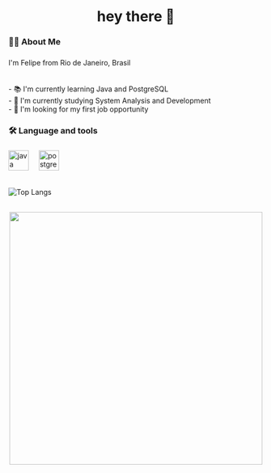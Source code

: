 <h1 align="center">hey there 👋</h1>

###



<h3 align="left">👩‍💻  About Me</h3>

###

<p align="left">I'm Felipe from Rio de Janeiro, Brasil<br><br><br>- 📚 I'm currently learning Java and PostgreSQL<br> - 🌱 I'm currently studying System Analysis and Development<br> - 🔭 I'm looking for my first job opportunity

###

<h3 align="left">🛠 Language and tools</h3>

###

<div align="left">
  <img src="https://cdn.jsdelivr.net/gh/devicons/devicon/icons/java/java-original.svg" height="40" alt="java logo"  />
  <img width="12" />
  <img src="https://cdn.jsdelivr.net/gh/devicons/devicon/icons/postgresql/postgresql-original.svg" height="40" alt="postgresql logo"  />
</div>
<br>

![Top Langs](https://github-readme-stats.vercel.app/api/top-langs/?username=odeslf&layout=compact)

<br>

<div align="center">
  
  <img height="500" src="https://i.pinimg.com/originals/48/f1/46/48f146a29a066696f35f9f09773f25d8.gif"  />
</div>



